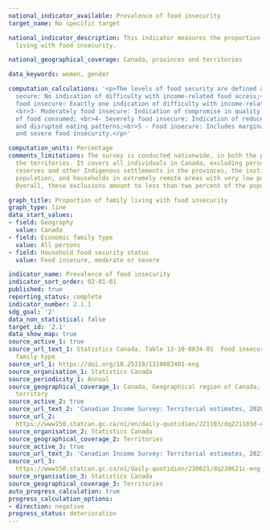 ```yaml
---
national_indicator_available: Prevalence of food insecurity
target_name: No specific target

national_indicator_description: This indicator measures the proportion of families
  living with food insecurity.

national_geographical_coverage: Canada, provinces and territories

data_keywords: women, gender

computation_calculations: '<p>The levels of food security are defined as: <br>1- Food
  secure: No indication of difficulty with income-related food access;<br>2- Marginally
  food insecure: Exactly one indication of difficulty with income-related food access;
  <br>3- Moderately food insecure: Indication of compromise in quality and/or quantity
  of food consumed; <br>4- Severely food insecure: Indication of reduced food intake
  and disrupted eating patterns;<br>5 - Food insecure: Includes marginal, moderate
  and severe food insecurity.</p>'

computation_units: Percentage
comments_limitations: The survey is conducted nationwide, in both the provinces and
  the territories. It covers all individuals in Canada, excluding persons living on
  reserves and other Indigenous settlements in the provinces, the institutionalized
  population, and households in extremely remote areas with very low population density.
  Overall, these exclusions amount to less than two percent of the population.

graph_title: Proportion of family living with food insecurity
graph_type: line
data_start_values:
- field: Geography
  value: Canada
- field: Economic family type
  value: All persons
- field: Household food security status
  value: Food insecure, moderate or severe

indicator_name: Prevalence of food insecurity
indicator_sort_order: 02-01-01
published: true
reporting_status: complete
indicator_number: 2.1.1
sdg_goal: '2'
data_non_statistical: false
target_id: '2.1'
data_show_map: true
source_active_1: true
source_url_text_1: Statistics Canada. Table 13-10-0834-01  Food insecurity by economic
  family type
source_url_1: https://doi.org/10.25318/1310083401-eng
source_organisation_1: Statistics Canada
source_periodicity_1: Annual
source_geographical_coverage_1: Canada, Geographical region of Canada, Province or
  territory
source_active_2: true
source_url_text_2: 'Canadian Income Survey: Territorial estimates, 2020'
source_url_2: 
  https://www150.statcan.gc.ca/n1/en/daily-quotidien/221103/dq221103d-eng.pdf?st=-1WriuZ8
source_organisation_2: Statistics Canada
source_geographical_coverage_2: Territories
source_active_3: true
source_url_text_3: 'Canadian Income Survey: Territorial estimates, 2021'
source_url_3: 
  https://www150.statcan.gc.ca/n1/daily-quotidien/230621/dq230621c-eng.htm
source_organisation_3: Statistics Canada
source_geographical_coverage_3: Territories
auto_progress_calculation: true
progress_calculation_options:
- direction: negative
progress_status: deterioration
---
```

